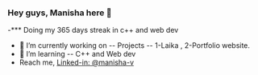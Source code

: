 ### Hey guys, Manisha here 👋


-*** Doing my 365 days streak in c++ and web dev
- 🔭 I’m currently working on -- Projects -- 1-Laika , 2-Portfolio website.
- 🌱 I’m learning -- C++ and Web dev
- Reach me,
[Linked-in: @manisha-v](https://www.linkedin.com/in/manisha-v-b72700224/)
